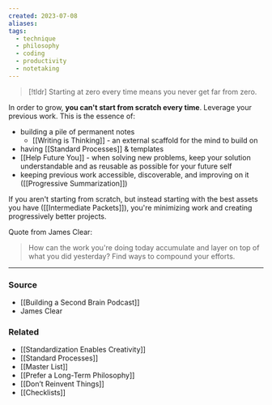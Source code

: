 ```yaml
---
created: 2023-07-08
aliases: 
tags:
  - technique
  - philosophy
  - coding
  - productivity
  - notetaking
---
```

> [!tldr] Starting at zero every time means you never get far from zero.

In order to grow, **you can't start from scratch every time**. Leverage your previous work. This is the essence of:

- building a pile of permanent notes
    - [[Writing is Thinking]] - an external scaffold for the mind to build on
- having [[Standard Processes]] & templates
- [[Help Future You]] - when solving new problems, keep your solution understandable and as reusable as possible for your future self
- keeping previous work accessible, discoverable, and improving on it ([[Progressive Summarization]])

If you aren't starting from scratch, but instead starting with the best assets you have ([[Intermediate Packets]]), you're minimizing work and creating progressively better projects. 

Quote from James Clear:
> How can the work you're doing today accumulate and layer on top of what you did yesterday? Find ways to compound your efforts.

---

### Source
- [[Building a Second Brain Podcast]]
- James Clear

### Related
- [[Standardization Enables Creativity]]
- [[Standard Processes]]
- [[Master List]]
- [[Prefer a Long-Term Philosophy]]
- [[Don’t Reinvent Things]] 
- [[Checklists]]